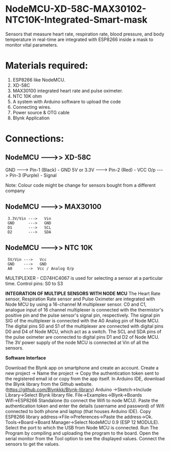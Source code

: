 # NodeMCU-XD-58C-MAX30102-NTC10K-Integrated-Smart-mask
Sensors that measure heart rate, respiration rate, blood pressure, and body temperature in real-time are integrated with ESP8266 inside a mask to monitor vital parameters.



# Materials required:

1) ESP8266 like NodeMCU.
2) XD-58C
3) MAX30100 integrated heart rate and pulse oximeter.
4) NTC 10K ohm
5) A system with Arduino software to upload the code
6) Connecting wires.
7) Power source & OTG cable 
8) Blynk Application

# Connections:


  
   NodeMCU  --->>  XD-58C
  ---------------------------  
  GND        --->  Pin-1 (Black) - GND
  5V or 3.3V ---> Pin-2 (Red) - VCC
  O/p        ---> Pin-3 (Purple) - Signal

Note: Colour code might be change for sensors bought from a different company
  
  
   NodeMCU --->>  MAX30100
  -----------------------  
     3.3V/Vin --->   Vin 
     GND      --->   GND
     D1       --->   SCL
     D2       --->   SDA
   
     
   NodeMCU --->>  NTC 10K
  -----------------------  
     5V/Vin --->   Vcc
     GND    --->   GND
     A0     --->  Vcc / Analog O/p
     
  MULTIPLEXER - CD74HC4067 is used for selecting a sensor at a particular time. 
  Control pins: S0 to S3
  
**INTEGRATION OF MULTIPLE SENSORS WITH NODE MCU**
The Heart Rate sensor, Respiration Rate sensor and Pulse Oximeter are integrated with Node MCU by using a 16-channel M multiplexer sensor. 
C0  and C1, analogue input of 16 channel multiplexer is connected with the thermistor's positive pin and the pulse sensor's signal pin, respectively.
The signal pin SIG of the multiplexer is connected with the A0 Analog pin of Node MCU. 
The digital pins S0 and S1 of the multiplexer are connected with digital pins D0 and D4 of Node MCU, which act as a switch.
The SCL and SDA pins of the pulse oximeter are connected to digital pins D1 and D2 of Node MCU. 
The 3V power supply of the node MCU is connected at Vin of all the sensors. 


  **Software Interface**
  
Download the Blynk app on smartphone and create an account. 
Create a new project → Name the project → Copy the authentication token sent to the registered email id or copy from the app itself. 
In Arduino IDE, download the Blynk library from the Github website. (https://github.com/Blynkkk/Blynk-library) 
Arduino →Sketch→Include Library→Select Blynk library file.
File→Examples→Blynk→Boards Wifi→ESP8266 Standalone (to connect the Wifi to node MCU).
Paste the authentication token and enter the details (username and password) of Wifi connected to both phone and laptop (that houses Arduino IDE). 
Copy ESP8266 library address→File→Preferences→Paste the address→Ok.
Tools→Board→Board Manager→Select NodeMCU 0.9 (ESP 12 MODULE).
Select the port to which the USB from Node MCU is connected.
Run The Program by compiling and uploading the program to the board.
Open the serial monitor from the Tool option to see the displayed values.
Connect the sensors to get the values.
